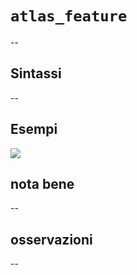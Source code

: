# `atlas_feature`

--

## Sintassi

--

## Esempi

![](/img/variabili/atlas_feature/atlas_feature1.png)

## nota bene

--

## osservazioni

--